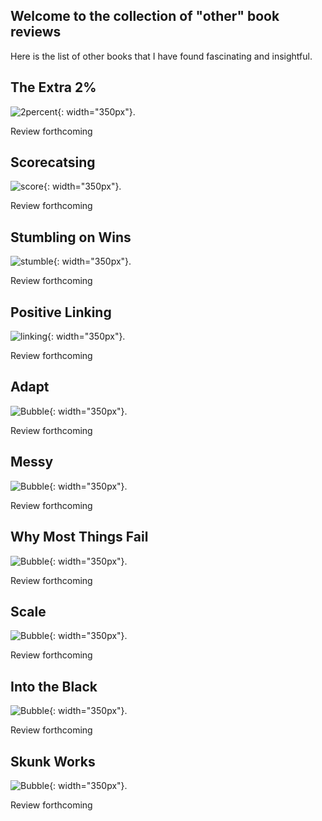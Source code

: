 ## Welcome to the collection of "other" book reviews 

Here is the list of other books that I have found fascinating and insightful.

## The Extra 2%
![2percent](websiteimages/Extra2.jpg){: width="350px"}.

Review forthcoming

## Scorecatsing
![score](websiteimages/score.jpg){: width="350px"}.

Review forthcoming

## Stumbling on Wins
![stumble](websiteimages/stumbling.jpg){: width="350px"}.

Review forthcoming

## Positive Linking
![linking](websiteimages/positive.jpg){: width="350px"}.

Review forthcoming

## Adapt
![Bubble](websiteimages/adapt.jpg){: width="350px"}.

Review forthcoming

## Messy
![Bubble](websiteimages/Messy.jpg){: width="350px"}.

Review forthcoming

## Why Most Things Fail
![Bubble](websiteimages/fail.jpg){: width="350px"}.

Review forthcoming

## Scale
![Bubble](websiteimages/scale.jpg){: width="350px"}.

Review forthcoming

## Into the Black
![Bubble](websiteimages/Intotheblack.jpg){: width="350px"}.

Review forthcoming

## Skunk Works
![Bubble](websiteimages/skunk.jpg){: width="350px"}.

Review forthcoming
